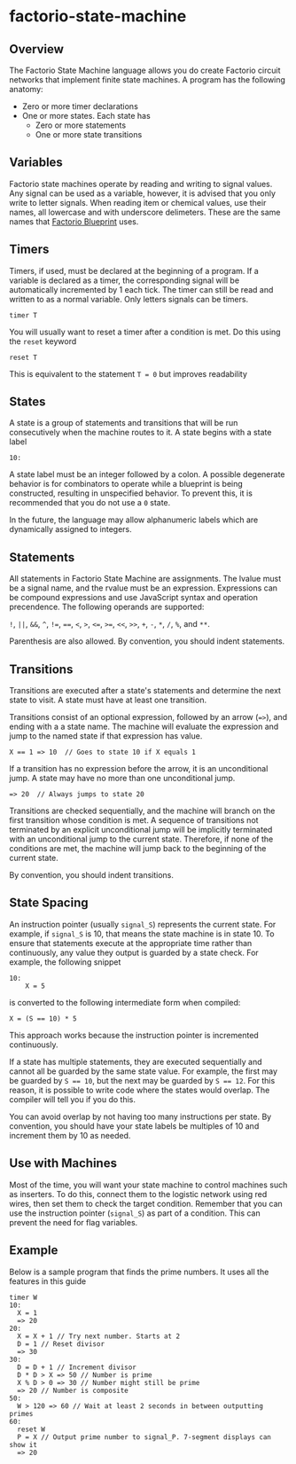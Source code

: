 # factorio-state-machine

## Overview

The Factorio State Machine language allows you do create Factorio circuit networks that
implement finite state machines. A program has the following anatomy:

- Zero or more timer declarations
- One or more states. Each state has
  - Zero or more statements
  - One or more state transitions

## Variables

Factorio state machines operate by reading and writing to signal values.
Any signal can be used as a variable, however, it is advised that you only write to letter signals.
When reading item or chemical values, use their names, all lowercase and with underscore delimeters.
These are the same names that [Factorio Blueprint](https://github.com/demipixel/factorio-blueprint/blob/56562f32b0b33d722341fabbb032628e06fab3db/defaultentities.js)
uses.

## Timers

Timers, if used, must be declared at the beginning of a program.
If a variable is declared as a timer, the corresponding signal will be automatically incremented by 1 each tick.
The timer can still be read and written to as a normal variable.
Only letters signals can be timers.

```
timer T
```

You will usually want to reset a timer after a condition is met. Do this using the `reset`
keyword

```
reset T
```

This is equivalent to the statement `T = 0` but improves readability

## States

A state is a group of statements and transitions that will be run consecutively when the machine routes to it. A state begins with a state label

```
10:
```

A state label must be an integer followed by a colon. A possible degenerate behavior is for
combinators to operate while a blueprint is being constructed, resulting in unspecified
behavior. To prevent this, it is recommended that you do not use a `0` state.

In the future, the language may allow alphanumeric labels which are dynamically assigned to integers.

## Statements

All statements in Factorio State Machine are assignments. The lvalue must be a signal name,
and the rvalue must be an expression. Expressions can be compound expressions and use
JavaScript syntax and operation precendence. The following operands are supported:

`!`, `||`, `&&`, `^`, `!=`, `==`, `<`, `>`, `<=`, `>=`, `<<`, `>>`, `+`, `-`, `*`, `/`, `%`, and `**`.

Parenthesis are also allowed. By convention, you should indent statements.

## Transitions

Transitions are executed after a state's statements and determine the next state to visit.
A state must have at least one transition.

Transitions consist of an optional expression, followed by an arrow (`=>`), and ending with a
a state name. The machine will evaluate the expression and jump to the named state if that
expression has value.

```
X == 1 => 10  // Goes to state 10 if X equals 1
```

If a transition has no expression before the arrow, it is an unconditional jump. A state may
have no more than one unconditional jump.

```
=> 20  // Always jumps to state 20
```

Transitions are checked sequentially, and the machine will branch on the first transition
whose condition is met. A sequence of transitions not terminated by an explicit unconditional 
jump will be implicitly terminated with an unconditional jump to the current state. Therefore,
if none of the conditions are met, the machine will jump back to the beginning of the current
state.

By convention, you should indent transitions.

## State Spacing

An instruction pointer (usually `signal_S`) represents the current state.
For example, if `signal_S` is 10, that means the state machine is in state 10.
To ensure that statements execute at the appropriate time rather than continuously,
any value they output is guarded by a state check. For example, the following snippet

```
10:
    X = 5
```

is converted to the following intermediate form when compiled:

```
X = (S == 10) * 5
```

This approach works because the instruction pointer is incremented continuously.

If a state has multiple statements, they are executed sequentially and cannot all
be guarded by the same state value.
For example, the first may be guarded by `S == 10`, but the next may be guarded by `S == 12`.
For this reason, it is possible to write code where the states would overlap.
The compiler will tell you if you do this.

You can avoid overlap by not having too many instructions per state.
By convention, you should have your state labels be multiples of 10 and increment them by 10
as needed.

## Use with Machines

Most of the time, you will want your state machine to control machines such as inserters.
To do this, connect them to the logistic network using red wires, then set them to check the 
target condition.
Remember that you can use the instruction pointer (`signal_S`) as part of a condition.
This can prevent the need for flag variables.

## Example

Below is a sample program that finds the prime numbers. It uses all the features in this guide

```
timer W
10:
  X = 1
  => 20
20:
  X = X + 1 // Try next number. Starts at 2
  D = 1 // Reset divisor
  => 30
30:
  D = D + 1 // Increment divisor
  D * D > X => 50 // Number is prime
  X % D > 0 => 30 // Number might still be prime
  => 20 // Number is composite
50:
  W > 120 => 60 // Wait at least 2 seconds in between outputting primes
60:
  reset W
  P = X // Output prime number to signal_P. 7-segment displays can show it
  => 20
```
